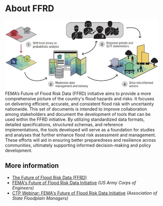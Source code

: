 # About FFRD

![FFRD Overview](images/ffrd-overview.png)
FEMA’s Future of Flood Risk Data (FFRD) initiative aims to provide a more comprehensive picture of the country's flood hazards and risks. It focuses on delivering efficient, accurate, and consistent flood risk with uncertainty nationwide. This set of documents is intended to improve collaboration among stakeholders and document the development of tools that can be used within the FFRD initiative. By utilizing standardized data formats, detailed specifications, structured schemas, and reference implementations, the tools developed will serve as a foundation for studies and analyses that further enhance flood risk assessment and management. These efforts will aid in ensuring better preparedness and resilience across communities, ultimately supporting informed decision-making and policy development.

## More information

- [The Future of Flood Risk Data (FFRD)](https://www.fema.gov/print/pdf/node/578088)
- [FEMA's Future of Flood Risk Data Initiative](https://www.hec.usace.army.mil/confluence/hecnews/spring-2023/fema-s-future-of-flood-risk-data-initiative)
  _(US Army Corps of Engineers)_
- [CTP Webinar: FEMA's Future of Flood Risk Data Initiative](https://floodsciencecenter.org/event/ctp-webinar-femas-future-of-flood-risk-data-initiative/)
  _(Association of State Floodplain Managers)_
